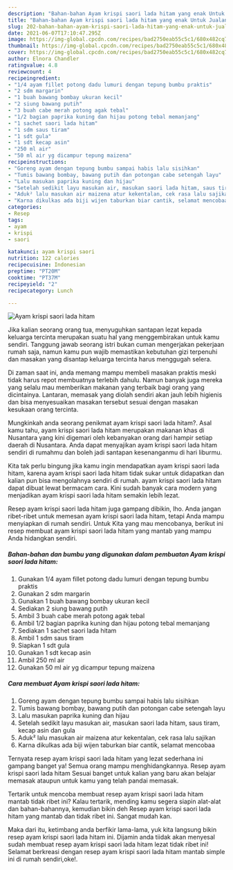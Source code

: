 ```yaml
---
description: "Bahan-bahan Ayam krispi saori lada hitam yang enak Untuk Jualan"
title: "Bahan-bahan Ayam krispi saori lada hitam yang enak Untuk Jualan"
slug: 202-bahan-bahan-ayam-krispi-saori-lada-hitam-yang-enak-untuk-jualan
date: 2021-06-07T17:10:47.295Z
image: https://img-global.cpcdn.com/recipes/bad2750eab55c5c1/680x482cq70/ayam-krispi-saori-lada-hitam-foto-resep-utama.jpg
thumbnail: https://img-global.cpcdn.com/recipes/bad2750eab55c5c1/680x482cq70/ayam-krispi-saori-lada-hitam-foto-resep-utama.jpg
cover: https://img-global.cpcdn.com/recipes/bad2750eab55c5c1/680x482cq70/ayam-krispi-saori-lada-hitam-foto-resep-utama.jpg
author: Elnora Chandler
ratingvalue: 4.8
reviewcount: 4
recipeingredient:
- "1/4 ayam fillet potong dadu lumuri dengan tepung bumbu praktis"
- "2 sdm margarin"
- "1 buah bawang bombay ukuran kecil"
- "2 siung bawang putih"
- "3 buah cabe merah potong agak tebal"
- "1/2 bagian paprika kuning dan hijau potong tebal memanjang"
- "1 sachet saori lada hitam"
- "1 sdm saus tiram"
- "1 sdt gula"
- "1 sdt kecap asin"
- "250 ml air"
- "50 ml air yg dicampur tepung maizena"
recipeinstructions:
- "Goreng ayam dengan tepung bumbu sampai habis lalu sisihkan"
- "Tumis bawang bombay, bawang putih dan potongan cabe setengah layu"
- "Lalu masukan paprika kuning dan hijau"
- "Setelah sedikit layu masukan air, masukan saori lada hitam, saus tiram, kecap asin dan gula"
- "Aduk² lalu masukan air maizena atur kekentalan, cek rasa lalu sajikan"
- "Karna dikulkas ada biji wijen taburkan biar cantik, selamat mencobaa"
categories:
- Resep
tags:
- ayam
- krispi
- saori

katakunci: ayam krispi saori 
nutrition: 122 calories
recipecuisine: Indonesian
preptime: "PT20M"
cooktime: "PT37M"
recipeyield: "2"
recipecategory: Lunch

---
```



![Ayam krispi saori lada hitam](https://img-global.cpcdn.com/recipes/bad2750eab55c5c1/680x482cq70/ayam-krispi-saori-lada-hitam-foto-resep-utama.jpg)

Jika kalian seorang orang tua, menyuguhkan santapan lezat kepada keluarga tercinta merupakan suatu hal yang menggembirakan untuk kamu sendiri. Tanggung jawab seorang istri bukan cuman mengerjakan pekerjaan rumah saja, namun kamu pun wajib memastikan kebutuhan gizi terpenuhi dan masakan yang disantap keluarga tercinta harus menggugah selera.

Di zaman  saat ini, anda memang mampu membeli masakan praktis meski tidak harus repot membuatnya terlebih dahulu. Namun banyak juga mereka yang selalu mau memberikan makanan yang terbaik bagi orang yang dicintainya. Lantaran, memasak yang diolah sendiri akan jauh lebih higienis dan bisa menyesuaikan masakan tersebut sesuai dengan masakan kesukaan orang tercinta. 



Mungkinkah anda seorang penikmat ayam krispi saori lada hitam?. Asal kamu tahu, ayam krispi saori lada hitam merupakan makanan khas di Nusantara yang kini digemari oleh kebanyakan orang dari hampir setiap daerah di Nusantara. Anda dapat menyajikan ayam krispi saori lada hitam sendiri di rumahmu dan boleh jadi santapan kesenanganmu di hari liburmu.

Kita tak perlu bingung jika kamu ingin mendapatkan ayam krispi saori lada hitam, karena ayam krispi saori lada hitam tidak sukar untuk didapatkan dan kalian pun bisa mengolahnya sendiri di rumah. ayam krispi saori lada hitam dapat dibuat lewat bermacam cara. Kini sudah banyak cara modern yang menjadikan ayam krispi saori lada hitam semakin lebih lezat.

Resep ayam krispi saori lada hitam juga gampang dibikin, lho. Anda jangan ribet-ribet untuk memesan ayam krispi saori lada hitam, tetapi Anda mampu menyiapkan di rumah sendiri. Untuk Kita yang mau mencobanya, berikut ini resep membuat ayam krispi saori lada hitam yang mantab yang mampu Anda hidangkan sendiri.

<!--inarticleads1-->

##### Bahan-bahan dan bumbu yang digunakan dalam pembuatan Ayam krispi saori lada hitam:

1. Gunakan 1/4 ayam fillet potong dadu lumuri dengan tepung bumbu praktis
1. Gunakan 2 sdm margarin
1. Gunakan 1 buah bawang bombay ukuran kecil
1. Sediakan 2 siung bawang putih
1. Ambil 3 buah cabe merah potong agak tebal
1. Ambil 1/2 bagian paprika kuning dan hijau potong tebal memanjang
1. Sediakan 1 sachet saori lada hitam
1. Ambil 1 sdm saus tiram
1. Siapkan 1 sdt gula
1. Gunakan 1 sdt kecap asin
1. Ambil 250 ml air
1. Gunakan 50 ml air yg dicampur tepung maizena




<!--inarticleads2-->

##### Cara membuat Ayam krispi saori lada hitam:

1. Goreng ayam dengan tepung bumbu sampai habis lalu sisihkan
1. Tumis bawang bombay, bawang putih dan potongan cabe setengah layu
1. Lalu masukan paprika kuning dan hijau
1. Setelah sedikit layu masukan air, masukan saori lada hitam, saus tiram, kecap asin dan gula
1. Aduk² lalu masukan air maizena atur kekentalan, cek rasa lalu sajikan
1. Karna dikulkas ada biji wijen taburkan biar cantik, selamat mencobaa




Ternyata resep ayam krispi saori lada hitam yang lezat sederhana ini gampang banget ya! Semua orang mampu menghidangkannya. Resep ayam krispi saori lada hitam Sesuai banget untuk kalian yang baru akan belajar memasak ataupun untuk kamu yang telah pandai memasak.

Tertarik untuk mencoba membuat resep ayam krispi saori lada hitam mantab tidak ribet ini? Kalau tertarik, mending kamu segera siapin alat-alat dan bahan-bahannya, kemudian bikin deh Resep ayam krispi saori lada hitam yang mantab dan tidak ribet ini. Sangat mudah kan. 

Maka dari itu, ketimbang anda berfikir lama-lama, yuk kita langsung bikin resep ayam krispi saori lada hitam ini. Dijamin anda tiidak akan menyesal sudah membuat resep ayam krispi saori lada hitam lezat tidak ribet ini! Selamat berkreasi dengan resep ayam krispi saori lada hitam mantab simple ini di rumah sendiri,oke!.

